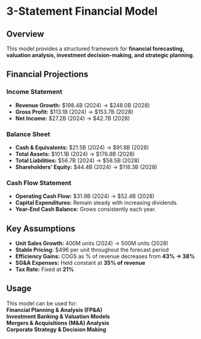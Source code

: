 # 3-Statement Financial Model  

## Overview  
This model provides a structured framework for **financial forecasting, valuation analysis, investment decision-making, and strategic planning**.  

## Financial Projections  

### Income Statement  
- **Revenue Growth:** $198.4B (2024) → $248.0B (2028)  
- **Gross Profit:** $113.1B (2024) → $153.7B (2028)  
- **Net Income:** $27.2B (2024) → $42.7B (2028)  

### Balance Sheet  
- **Cash & Equivalents:** $21.5B (2024) → $91.8B (2028)  
- **Total Assets:** $101.1B (2024) → $176.8B (2028)  
- **Total Liabilities:** $56.7B (2024) → $58.5B (2028)  
- **Shareholders' Equity:** $44.4B (2024) → $118.3B (2028)  

### Cash Flow Statement  
- **Operating Cash Flow:** $31.9B (2024) → $52.4B (2028)  
- **Capital Expenditures:** Remain steady with increasing dividends.  
- **Year-End Cash Balance:** Grows consistently each year.  

## Key Assumptions  
- **Unit Sales Growth:** 400M units (2024) → 500M units (2028)  
- **Stable Pricing:** $496 per unit throughout the forecast period  
- **Efficiency Gains:** COGS as % of revenue decreases from **43% → 38%**  
- **SG&A Expenses:** Held constant at **35% of revenue**  
- **Tax Rate:** Fixed at **21%**  

## Usage  
This model can be used for:  
 **Financial Planning & Analysis (FP&A)**  
 **Investment Banking & Valuation Models**  
 **Mergers & Acquisitions (M&A) Analysis**  
 **Corporate Strategy & Decision Making**  
